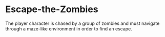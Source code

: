# Escape-the-Zombies
The player character is chased by a group of zombies and must navigate through a maze-like environment in order to find an escape.
